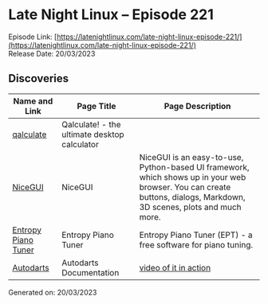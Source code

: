 # Late Night Linux – Episode 221
Episode Link: [https://latenightlinux.com/late-night-linux-episode-221/](https://latenightlinux.com/late-night-linux-episode-221/)  
Release Date: 20/03/2023
## Discoveries

| Name and Link | Page Title | Page Description |
| ----- | ----- | ----- |
| [qalculate](http://qalculate.github.io/index.html) | Qalculate! - the ultimate desktop calculator |  |
| [NiceGUI](https://nicegui.io) | NiceGUI | NiceGUI is an easy-to-use, Python-based UI framework, which shows up in your web browser. You can create buttons, dialogs, Markdown, 3D scenes, plots and much more. |
| [Entropy Piano Tuner](http://piano-tuner.org/) | Entropy Piano Tuner | Entropy Piano Tuner (EPT) - a free software for piano tuning. |
| [Autodarts](https://docs.autodarts.io/) | Autodarts Documentation | [video of it in action](https://www.youtube.com/watch?v=EB2TTAfbi60) |

Generated on: 20/03/2023
